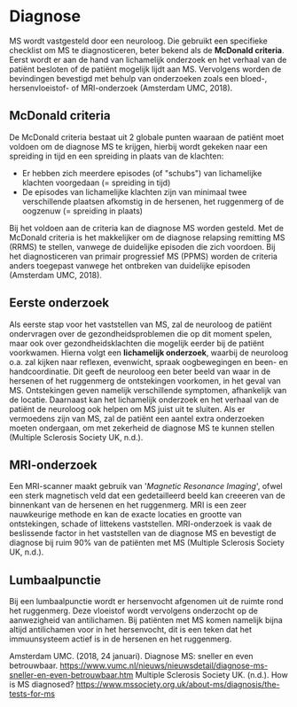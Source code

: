 # Diagnose 
MS wordt vastgesteld door een neuroloog. Die gebruikt een specifieke checklist om MS te diagnosticeren, beter bekend als de **McDonald criteria**. Eerst wordt er aan de hand van lichamelijk onderzoek en het verhaal van de patiënt besloten of de patiënt mogelijk lijdt aan MS. Vervolgens worden de bevindingen bevestigd met behulp van onderzoeken zoals een bloed-, hersenvloeistof- of MRI-onderzoek (Amsterdam UMC, 2018).

## McDonald criteria
De McDonald criteria bestaat uit 2 globale punten waaraan de patiënt moet voldoen om de diagnose MS te krijgen, hierbij wordt gekeken naar een spreiding in tijd en een spreiding in plaats van de klachten:

- Er hebben zich meerdere episodes (of "schubs") van lichamelijke klachten voorgedaan (= spreiding in tijd)
- De episodes van lichamelijke klachten zijn van minimaal twee verschillende plaatsen afkomstig in de hersenen, het ruggenmerg of de oogzenuw (= spreiding in plaats)

Bij het voldoen aan de criteria kan de diagnose MS worden gesteld. Met de McDonald criteria is het makkelijker om de diagnose relapsing remitting MS (RRMS) te stellen, vanwege de duidelijke episoden die zich voordoen. Bij het diagnosticeren van primair progressief MS (PPMS) worden de criteria anders toegepast vanwege het ontbreken van duidelijke episoden (Amsterdam UMC, 2018).

## Eerste onderzoek 

Als eerste stap voor het vaststellen van MS, zal de neuroloog de patiënt ondervragen over de gezondheidsproblemen die op dit moment spelen, maar ook over gezondheidsklachten die mogelijk eerder bij de patiënt voorkwamen. Hierna volgt een **lichamelijk onderzoek**, waarbij de neuroloog o.a. zal kijken naar reflexen, evenwicht, spraak oogbewegingen en been- en handcoordinatie. Dit geeft de neuroloog een beter beeld van waar in de hersenen of het ruggenmerg de ontstekingen voorkomen, in het geval van MS. Ontstekingen geven namelijk verschillende symptomen, afhankelijk van de locatie. Daarnaast kan het lichamelijk onderzoek en het verhaal van de patiënt de neuroloog ook helpen om MS juist uit te sluiten. Als er vermoedens zijn van MS, zal de patiënt een aantel extra onderzoeken moeten ondergaan, om met zekerheid de diagnose MS te kunnen stellen (Multiple Sclerosis Society UK, n.d.).

## MRI-onderzoek 

Een MRI-scanner maakt gebruik van '*Magnetic Resonance Imaging*', ofwel een sterk magnetisch veld dat een gedetailleerd beeld kan creeeren van de binnenkant van de hersenen en het ruggenmerg. MRI is een zeer nauwkeurige methode en kan de exacte locaties en grootte van ontstekingen, schade of littekens vaststellen. MRI-onderzoek is vaak de beslissende factor in het vaststellen van de diagnose MS en bevestigt de diagnose bij ruim 90% van de patiënten met MS (Multiple Sclerosis Society UK, n.d.).


## Lumbaalpunctie

Bij een lumbaalpunctie wordt er hersenvocht afgenomen uit de ruimte rond het ruggenmerg. Deze vloeistof wordt vervolgens onderzocht op de aanwezigheid van antilichamen. Bij patiënten met MS komen namelijk bijna altijd antilichamen voor in het hersenvocht, dit is een teken dat het immuunsysteem actief is in de hersenen en het ruggenmerg.


Amsterdam UMC. (2018, 24 januari). Diagnose MS: sneller en even betrouwbaar. https://www.vumc.nl/nieuws/nieuwsdetail/diagnose-ms-sneller-en-even-betrouwbaar.htm
Multiple Sclerosis Society UK. (n.d.). How is MS diagnosed? https://www.mssociety.org.uk/about-ms/diagnosis/the-tests-for-ms